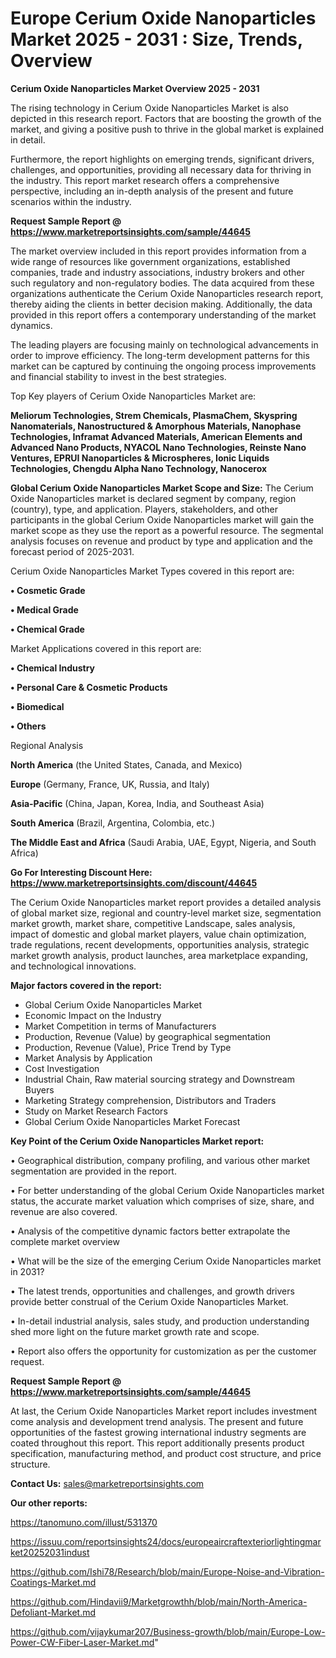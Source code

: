 # Europe Cerium Oxide Nanoparticles Market 2025 - 2031 : Size, Trends, Overview

<Strong> Cerium Oxide Nanoparticles Market Overview 2025 - 2031</strong>

The rising technology in Cerium Oxide Nanoparticles Market is also depicted in this research report. Factors that are boosting the growth of the market, and giving a positive push to thrive in the global market is explained in detail.

Furthermore, the report highlights on emerging trends, significant drivers, challenges, and opportunities, providing all necessary data for thriving in the industry. This report market research offers a comprehensive perspective, including an in-depth analysis of the present and future scenarios within the industry.

<strong>Request Sample Report @ <a href=https://www.marketreportsinsights.com/sample/44645>https://www.marketreportsinsights.com/sample/44645</a></strong>

The market overview included in this report provides information from a wide range of resources like government organizations, established companies, trade and industry associations, industry brokers and other such regulatory and non-regulatory bodies. The data acquired from these organizations authenticate the Cerium Oxide Nanoparticles research report, thereby aiding the clients in better decision making. Additionally, the data provided in this report offers a contemporary understanding of the market dynamics.

The leading players are focusing mainly on technological advancements in order to improve efficiency. The long-term development patterns for this market can be captured by continuing the ongoing process improvements and financial stability to invest in the best strategies.

Top Key players of Cerium Oxide Nanoparticles Market are:

<strong>Meliorum Technologies, Strem Chemicals, PlasmaChem, Skyspring Nanomaterials, Nanostructured & Amorphous Materials, Nanophase Technologies, Inframat Advanced Materials, American Elements and Advanced Nano Products, NYACOL Nano Technologies, Reinste Nano Ventures, EPRUI Nanoparticles & Microspheres, Ionic Liquids Technologies, Chengdu Alpha Nano Technology, Nanocerox</strong>

<strong><b>Global Cerium Oxide Nanoparticles Market Scope and Size:</b></strong>
The Cerium Oxide Nanoparticles market is declared segment by company, region (country), type, and application. Players, stakeholders, and other participants in the global Cerium Oxide Nanoparticles market will gain the market scope as they use the report as a powerful resource. The segmental analysis focuses on revenue and product by type and application and the forecast period of 2025-2031.

Cerium Oxide Nanoparticles Market Types covered in this report are:

<strong>•  Cosmetic Grade

•  Medical Grade

•  Chemical Grade</strong>

Market Applications covered in this report are:

<strong>•  Chemical Industry

•  Personal Care & Cosmetic Products

•  Biomedical

•  Others</strong> 

Regional Analysis

<strong>North America</strong> (the United States, Canada, and Mexico)

<strong>Europe</strong> (Germany, France, UK, Russia, and Italy)

<strong>Asia-Pacific</strong> (China, Japan, Korea, India, and Southeast Asia)

<strong>South America</strong> (Brazil, Argentina, Colombia, etc.)

<strong>The Middle East and Africa</strong> (Saudi Arabia, UAE, Egypt, Nigeria, and South Africa)

<strong>Go For Interesting Discount Here: <a href=https://www.marketreportsinsights.com/discount/44645>https://www.marketreportsinsights.com/discount/44645</a></strong>

The Cerium Oxide Nanoparticles market report provides a detailed analysis of global market size, regional and country-level market size, segmentation market growth, market share, competitive Landscape, sales analysis, impact of domestic and global market players, value chain optimization, trade regulations, recent developments, opportunities analysis, strategic market growth analysis, product launches, area marketplace expanding, and technological innovations.

<strong><b>Major factors covered in the report:</b></strong>
<ul>
  <li>Global Cerium Oxide Nanoparticles Market </li>
  <li>Economic Impact on the Industry</li>
  <li>Market Competition in terms of Manufacturers</li>
  <li>Production, Revenue (Value) by geographical segmentation</li>
  <li>Production, Revenue (Value), Price Trend by Type</li>
  <li>Market Analysis by Application</li>
  <li>Cost Investigation</li>
  <li>Industrial Chain, Raw material sourcing strategy and Downstream Buyers</li>
  <li>Marketing Strategy comprehension, Distributors and Traders</li>
  <li>Study on Market Research Factors</li>
  <li>Global Cerium Oxide Nanoparticles Market Forecast</li>
</ul>

<strong><b>Key Point of the Cerium Oxide Nanoparticles Market report:</b></strong>

• Geographical distribution, company profiling, and various other market segmentation are provided in the report.

• For better understanding of the global Cerium Oxide Nanoparticles market status, the accurate market valuation which comprises of size, share, and revenue are also covered.

• Analysis of the competitive dynamic factors better extrapolate the complete market overview

• What will be the size of the emerging Cerium Oxide Nanoparticles market in 2031?

• The latest trends, opportunities and challenges, and growth drivers provide better construal of the Cerium Oxide Nanoparticles Market.

• In-detail industrial analysis, sales study, and production understanding shed more light on the future market growth rate and scope.

• Report also offers the opportunity for customization as per the customer request.

<strong>Request Sample Report @ <a href=https://www.marketreportsinsights.com/sample/44645>https://www.marketreportsinsights.com/sample/44645</a></strong>

At last, the Cerium Oxide Nanoparticles Market report includes investment come analysis and development trend analysis. The present and future opportunities of the fastest growing international industry segments are coated throughout this report. This report additionally presents product specification, manufacturing method, and product cost structure, and price structure.

<strong>Contact Us:</strong>
sales@marketreportsinsights.com

<strong>Our other reports:</strong>

<a href=https://tanomuno.com/illust/531370>https://tanomuno.com/illust/531370</a>

<a href=https://issuu.com/reportsinsights24/docs/europeaircraftexteriorlightingmarket20252031indust>https://issuu.com/reportsinsights24/docs/europeaircraftexteriorlightingmarket20252031indust</a>

<a href=https://github.com/Ishi78/Research/blob/main/Europe-Noise-and-Vibration-Coatings-Market.md>https://github.com/Ishi78/Research/blob/main/Europe-Noise-and-Vibration-Coatings-Market.md</a>

<a href=https://github.com/Hindavii9/Marketgrowthh/blob/main/North-America-Defoliant-Market.md>https://github.com/Hindavii9/Marketgrowthh/blob/main/North-America-Defoliant-Market.md</a>

<a href=https://github.com/vijaykumar207/Business-growth/blob/main/Europe-Low-Power-CW-Fiber-Laser-Market.md>https://github.com/vijaykumar207/Business-growth/blob/main/Europe-Low-Power-CW-Fiber-Laser-Market.md</a>"
